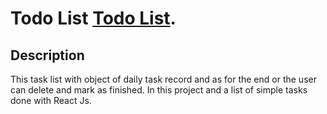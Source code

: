 # Todo List [Todo List](http://jadersonaires.github.io/todo-list).

## Description
This task list with object of daily task record and as for the end or the user can delete and mark as finished. In this project and a list of simple tasks done with React Js.
